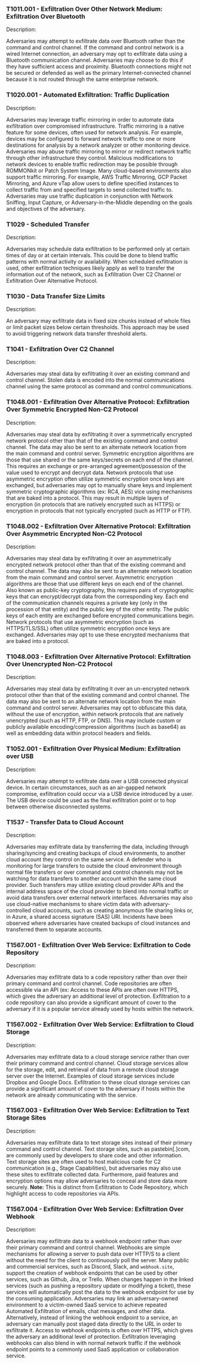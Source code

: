 ### T1011.001 - Exfiltration Over Other Network Medium: Exfiltration Over Bluetooth

Description:

Adversaries may attempt to exfiltrate data over Bluetooth rather than the command and control channel. If the command and control network is a wired Internet connection, an adversary may opt to exfiltrate data using a Bluetooth communication channel. Adversaries may choose to do this if they have sufficient access and proximity. Bluetooth connections might not be secured or defended as well as the primary Internet-connected channel because it is not routed through the same enterprise network.


### T1020.001 - Automated Exfiltration: Traffic Duplication

Description:

Adversaries may leverage traffic mirroring in order to automate data exfiltration over compromised infrastructure. Traffic mirroring is a native feature for some devices, often used for network analysis. For example, devices may be configured to forward network traffic to one or more destinations for analysis by a network analyzer or other monitoring device. Adversaries may abuse traffic mirroring to mirror or redirect network traffic through other infrastructure they control. Malicious modifications to network devices to enable traffic redirection may be possible through ROMMONkit or Patch System Image. Many cloud-based environments also support traffic mirroring. For example, AWS Traffic Mirroring, GCP Packet Mirroring, and Azure vTap allow users to define specified instances to collect traffic from and specified targets to send collected traffic to. Adversaries may use traffic duplication in conjunction with Network Sniffing, Input Capture, or Adversary-in-the-Middle depending on the goals and objectives of the adversary.


### T1029 - Scheduled Transfer

Description:

Adversaries may schedule data exfiltration to be performed only at certain times of day or at certain intervals. This could be done to blend traffic patterns with normal activity or availability. When scheduled exfiltration is used, other exfiltration techniques likely apply as well to transfer the information out of the network, such as Exfiltration Over C2 Channel or Exfiltration Over Alternative Protocol.


### T1030 - Data Transfer Size Limits

Description:

An adversary may exfiltrate data in fixed size chunks instead of whole files or limit packet sizes below certain thresholds. This approach may be used to avoid triggering network data transfer threshold alerts.


### T1041 - Exfiltration Over C2 Channel

Description:

Adversaries may steal data by exfiltrating it over an existing command and control channel. Stolen data is encoded into the normal communications channel using the same protocol as command and control communications.


### T1048.001 - Exfiltration Over Alternative Protocol: Exfiltration Over Symmetric Encrypted Non-C2 Protocol

Description:

Adversaries may steal data by exfiltrating it over a symmetrically encrypted network protocol other than that of the existing command and control channel. The data may also be sent to an alternate network location from the main command and control server. Symmetric encryption algorithms are those that use shared or the same keys/secrets on each end of the channel. This requires an exchange or pre-arranged agreement/possession of the value used to encrypt and decrypt data. Network protocols that use asymmetric encryption often utilize symmetric encryption once keys are exchanged, but adversaries may opt to manually share keys and implement symmetric cryptographic algorithms (ex: RC4, AES) vice using mechanisms that are baked into a protocol. This may result in multiple layers of encryption (in protocols that are natively encrypted such as HTTPS) or encryption in protocols that not typically encrypted (such as HTTP or FTP).

### T1048.002 - Exfiltration Over Alternative Protocol: Exfiltration Over Asymmetric Encrypted Non-C2 Protocol

Description:

Adversaries may steal data by exfiltrating it over an asymmetrically encrypted network protocol other than that of the existing command and control channel. The data may also be sent to an alternate network location from the main command and control server. Asymmetric encryption algorithms are those that use different keys on each end of the channel. Also known as public-key cryptography, this requires pairs of cryptographic keys that can encrypt/decrypt data from the corresponding key. Each end of the communication channels requires a private key (only in the procession of that entity) and the public key of the other entity. The public keys of each entity are exchanged before encrypted communications begin. Network protocols that use asymmetric encryption (such as HTTPS/TLS/SSL) often utilize symmetric encryption once keys are exchanged. Adversaries may opt to use these encrypted mechanisms that are baked into a protocol.

### T1048.003 - Exfiltration Over Alternative Protocol: Exfiltration Over Unencrypted Non-C2 Protocol

Description:

Adversaries may steal data by exfiltrating it over an un-encrypted network protocol other than that of the existing command and control channel. The data may also be sent to an alternate network location from the main command and control server. Adversaries may opt to obfuscate this data, without the use of encryption, within network protocols that are natively unencrypted (such as HTTP, FTP, or DNS). This may include custom or publicly available encoding/compression algorithms (such as base64) as well as embedding data within protocol headers and fields.


### T1052.001 - Exfiltration Over Physical Medium: Exfiltration over USB

Description:

Adversaries may attempt to exfiltrate data over a USB connected physical device. In certain circumstances, such as an air-gapped network compromise, exfiltration could occur via a USB device introduced by a user. The USB device could be used as the final exfiltration point or to hop between otherwise disconnected systems.


### T1537 - Transfer Data to Cloud Account

Description:

Adversaries may exfiltrate data by transferring the data, including through sharing/syncing and creating backups of cloud environments, to another cloud account they control on the same service. A defender who is monitoring for large transfers to outside the cloud environment through normal file transfers or over command and control channels may not be watching for data transfers to another account within the same cloud provider. Such transfers may utilize existing cloud provider APIs and the internal address space of the cloud provider to blend into normal traffic or avoid data transfers over external network interfaces. Adversaries may also use cloud-native mechanisms to share victim data with adversary-controlled cloud accounts, such as creating anonymous file sharing links or, in Azure, a shared access signature (SAS) URI. Incidents have been observed where adversaries have created backups of cloud instances and transferred them to separate accounts.


### T1567.001 - Exfiltration Over Web Service: Exfiltration to Code Repository

Description:

Adversaries may exfiltrate data to a code repository rather than over their primary command and control channel. Code repositories are often accessible via an API (ex: Access to these APIs are often over HTTPS, which gives the adversary an additional level of protection. Exfiltration to a code repository can also provide a significant amount of cover to the adversary if it is a popular service already used by hosts within the network.

### T1567.002 - Exfiltration Over Web Service: Exfiltration to Cloud Storage

Description:

Adversaries may exfiltrate data to a cloud storage service rather than over their primary command and control channel. Cloud storage services allow for the storage, edit, and retrieval of data from a remote cloud storage server over the Internet. Examples of cloud storage services include Dropbox and Google Docs. Exfiltration to these cloud storage services can provide a significant amount of cover to the adversary if hosts within the network are already communicating with the service.

### T1567.003 - Exfiltration Over Web Service: Exfiltration to Text Storage Sites

Description:

Adversaries may exfiltrate data to text storage sites instead of their primary command and control channel. Text storage sites, such as pastebin[.]com, are commonly used by developers to share code and other information. Text storage sites are often used to host malicious code for C2 communication (e.g., Stage Capabilities), but adversaries may also use these sites to exfiltrate collected data. Furthermore, paid features and encryption options may allow adversaries to conceal and store data more securely. **Note:** This is distinct from Exfiltration to Code Repository, which highlight access to code repositories via APIs.

### T1567.004 - Exfiltration Over Web Service: Exfiltration Over Webhook

Description:

Adversaries may exfiltrate data to a webhook endpoint rather than over their primary command and control channel. Webhooks are simple mechanisms for allowing a server to push data over HTTP/S to a client without the need for the client to continuously poll the server. Many public and commercial services, such as Discord, Slack, and `webhook.site`, support the creation of webhook endpoints that can be used by other services, such as Github, Jira, or Trello. When changes happen in the linked services (such as pushing a repository update or modifying a ticket), these services will automatically post the data to the webhook endpoint for use by the consuming application. Adversaries may link an adversary-owned environment to a victim-owned SaaS service to achieve repeated Automated Exfiltration of emails, chat messages, and other data. Alternatively, instead of linking the webhook endpoint to a service, an adversary can manually post staged data directly to the URL in order to exfiltrate it. Access to webhook endpoints is often over HTTPS, which gives the adversary an additional level of protection. Exfiltration leveraging webhooks can also blend in with normal network traffic if the webhook endpoint points to a commonly used SaaS application or collaboration service.

